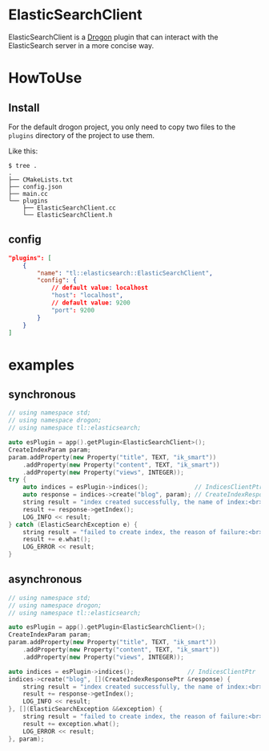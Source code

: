 # ElasticSearchClient

ElasticSearchClient is a [Drogon](https://github.com/drogonframework/drogon.git) plugin that can interact with the ElasticSearch server in a more concise way.

# HowToUse

## Install

For the default drogon project, you only need to copy two files to the `plugins` directory of the project to use them.

Like this:

```shell
$ tree .
.
├── CMakeLists.txt
├── config.json
├── main.cc
└── plugins
    ├── ElasticSearchClient.cc
    └── ElasticSearchClient.h
```

## config

```json
"plugins": [
    {
        "name": "tl::elasticsearch::ElasticSearchClient",
        "config": {
            // default value: localhost
            "host": "localhost",
            // default value: 9200
            "port": 9200
        }
    }
]
```

# examples

## synchronous

```cpp
// using namespace std;
// using namespace drogon;
// using namespace tl::elasticsearch;

auto esPlugin = app().getPlugin<ElasticSearchClient>();
CreateIndexParam param;
param.addProperty(new Property("title", TEXT, "ik_smart"))
    .addProperty(new Property("content", TEXT, "ik_smart"))
    .addProperty(new Property("views", INTEGER));
try {
    auto indices = esPlugin->indices();             // IndicesClientPtr
    auto response = indices->create("blog", param); // CreateIndexResponsePtr
    string result = "index created successfully, the name of index:<br>";
    result += response->getIndex();
    LOG_INFO << result;
} catch (ElasticSearchException e) {
    string result = "failed to create index, the reason of failure:<br>";
    result += e.what();
    LOG_ERROR << result;
}
```

## asynchronous

```cpp
// using namespace std;
// using namespace drogon;
// using namespace tl::elasticsearch;

auto esPlugin = app().getPlugin<ElasticSearchClient>();
CreateIndexParam param;
param.addProperty(new Property("title", TEXT, "ik_smart"))
    .addProperty(new Property("content", TEXT, "ik_smart"))
    .addProperty(new Property("views", INTEGER));

auto indices = esPlugin->indices();               // IndicesClientPtr
indices->create("blog", [](CreateIndexResponsePtr &response) {
    string result = "index created successfully, the name of index:<br>";
    result += response->getIndex();
    LOG_INFO << result;
}, [](ElasticSearchException &&exception) {
    string result = "failed to create index, the reason of failure:<br>";
    result += exception.what();
    LOG_ERROR << result;
}, param);
```
